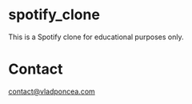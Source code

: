 # spotify_clone
This is a Spotify clone for educational purposes only.

# Contact
contact@vladponcea.com
